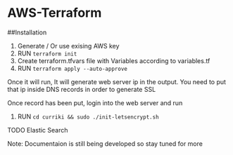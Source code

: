 # AWS-Terraform

##Installation

1. Generate / Or use exising AWS key
2. RUN `terraform init`
3. Create terraform.tfvars file with Variables according to variables.tf
4. RUN `terraform apply --auto-approve`

Once it will run, It will generate web server ip in the output. You need to put that ip inside DNS records in order to generate SSL

Once record has been put, login into the web server and run

1. RUN `cd curriki && sudo ./init-letsencrypt.sh`

TODO
Elastic Search

Note: Documentaion is still being developed so stay tuned for more
